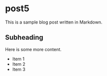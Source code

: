 # post5

This is a sample blog post written in Markdown.

## Subheading

Here is some more content.

- Item 1
- Item 2
- Item 3